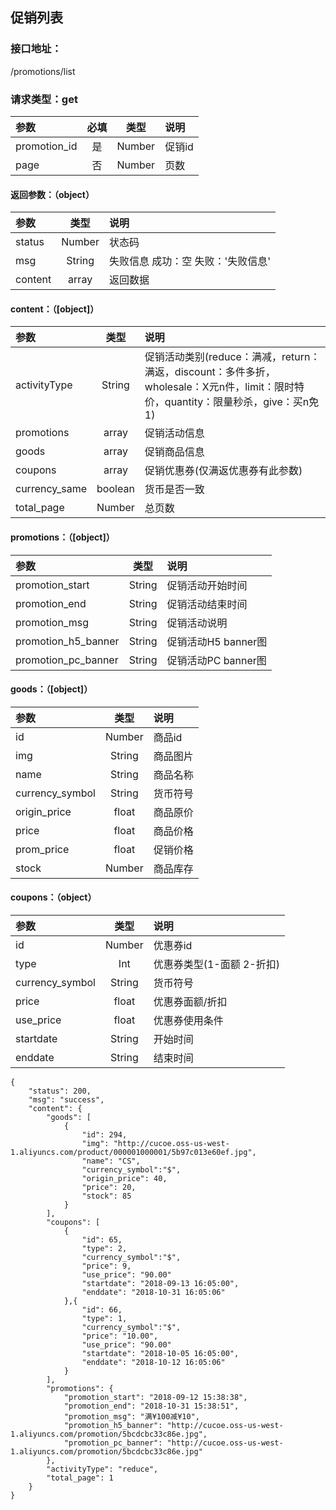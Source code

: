 ## 促销列表
### 接口地址：
/promotions/list
### 请求类型：get
| 参数 | 必填 | 类型 | 说明 |
|:---|:---:|:---:|:---|
| promotion_id | 是 | Number | 促销id |
| page | 否 | Number | 页数 |
####  返回参数：（object）
|参数 |  类型 | 说明|
| :--- |:---:| :---|
| status | Number | 状态码 |
| msg | String | 失败信息   成功：空   失败：'失败信息'|
| content | array | 返回数据 |

####  content：（[object]）
|参数 |  类型 | 说明|
| :--- |:---:| :---|
| activityType | String | 促销活动类别(reduce：满减，return：满返，discount：多件多折，wholesale：X元n件，limit：限时特价，quantity：限量秒杀，give：买n免1) |
| promotions | array | 促销活动信息 |
| goods | array | 促销商品信息 |
| coupons | array | 促销优惠券(仅满返优惠券有此参数) |
| currency_same | boolean | 货币是否一致 |
| total_page | Number | 总页数 |

####  promotions：（[object]）
|参数 |  类型 | 说明|
| :--- |:---:| :---|
| promotion_start | String | 促销活动开始时间 |
| promotion_end | String | 促销活动结束时间 |
| promotion_msg | String | 促销活动说明 |
| promotion_h5_banner | String | 促销活动H5 banner图 |
| promotion_pc_banner | String | 促销活动PC banner图 |

####  goods：（[object]）
|参数 |  类型 | 说明|
| :--- |:---:| :---|
| id | Number | 商品id |
| img | String | 商品图片 |
| name | String | 商品名称 |
|  currency_symbol  | String | 货币符号 |
| origin_price | float | 商品原价 |
| price | float | 商品价格 |
| prom_price | float | 促销价格 |
| stock | Number | 商品库存 |

####  coupons：（object）
|参数 |  类型 | 说明|
| :--- |:---:| :---|
| id | Number | 优惠券id |
| type  | Int | 优惠券类型(1-面额 2-折扣) |
| currency_symbol  | String |货币符号 |
| price | float | 优惠券面额/折扣 |
| use_price | float | 优惠券使用条件 |
| startdate | String | 开始时间 |
| enddate | String | 结束时间 |
```
{
    "status": 200,
    "msg": "success",
    "content": {
        "goods": [
            {
                "id": 294,
                "img": "http://cucoe.oss-us-west-1.aliyuncs.com/product/000001000001/5b97c013e60ef.jpg",
                "name": "CS",
                "currency_symbol":"$",
                "origin_price": 40,
                "price": 20,
                "stock": 85
            }
        ],
        "coupons": [
            {
                "id": 65,
                "type": 2,
                "currency_symbol":"$",
                "price": 9,
                "use_price": "90.00"
                "startdate": "2018-09-13 16:05:00",
                "enddate": "2018-10-31 16:05:06"
            },{
                "id": 66,
                "type": 1,
                "currency_symbol":"$",
                "price": "10.00",
                "use_price": "90.00"
                "startdate": "2018-10-05 16:05:00",
                "enddate": "2018-10-12 16:05:06"
            }
        ],
        "promotions": {
            "promotion_start": "2018-09-12 15:38:38",
            "promotion_end": "2018-10-31 15:38:51",
            "promotion_msg": "满¥100减¥10",
            "promotion_h5_banner": "http://cucoe.oss-us-west-1.aliyuncs.com/promotion/5bcdcbc33c86e.jpg",
            "promotion_pc_banner": "http://cucoe.oss-us-west-1.aliyuncs.com/promotion/5bcdcbc33c86e.jpg"
        },
        "activityType": "reduce",
        "total_page": 1
    }
}
```